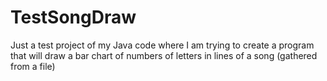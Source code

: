 # TestSongDraw
Just a test project of my Java code where I am trying to create a program that will draw a bar chart of numbers of letters in lines of a song (gathered from a file)
